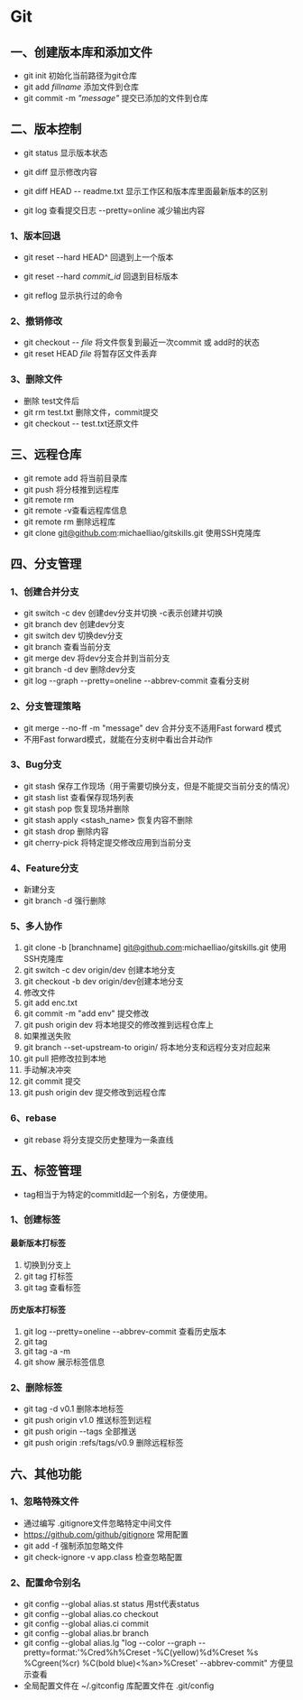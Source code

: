 # Git

## 一、创建版本库和添加文件

* git init 初始化当前路径为git仓库
* git add  *fillname* 添加文件到仓库
* git commit -m *"message"* 提交已添加的文件到仓库

## 二、版本控制

* git status 显示版本状态
* git diff 显示修改内容
* git diff HEAD -- readme.txt 显示工作区和版本库里面最新版本的区别

* git log  查看提交日志 --pretty=online 减少输出内容

### 1、版本回退

* git reset --hard HEAD^ 回退到上一个版本
* git reset --hard *commit_id*   回退到目标版本

* git reflog 显示执行过的命令

### 2、撤销修改

* git checkout -- *file*  将文件恢复到最近一次commit 或 add时的状态
* git reset HEAD  *file*  将暂存区文件丢弃

### 3、删除文件

* 删除 test文件后
* git rm test.txt 删除文件，commit提交
* git checkout -- test.txt还原文件

## 三、远程仓库

* git remote add  <name origin >  <url> 将当前目录库
* git push <name origin > <branchName> 将分枝推到远程库
* git remote rm <name>
* git remote -v查看远程库信息
* git remote rm <name> 删除远程库
* git clone git@github.com:michaelliao/gitskills.git 使用SSH克隆库

## 四、分支管理

### 1、创建合并分支

* git switch -c dev 创建dev分支并切换 -c表示创建并切换
* git branch dev 创建dev分支
* git switch dev 切换dev分支
* git branch 查看当前分支
* git merge dev 将dev分支合并到当前分支
* git branch -d dev 删除dev分支
* git log --graph --pretty=oneline --abbrev-commit 查看分支树

### 2、分支管理策略

* git merge --no-ff -m "message"  dev 合并分支不适用Fast forward 模式
* 不用Fast forward模式，就能在分支树中看出合并动作

### 3、Bug分支

* git stash 保存工作现场（用于需要切换分支，但是不能提交当前分支的情况）
* git stash list 查看保存现场列表
* git stash pop 恢复现场并删除
* git stash apply <stash_name> 恢复内容不删除
* git stash drop 删除内容
* git cherry-pick <commitId> 将特定提交修改应用到当前分支

### 4、Feature分支

* 新建分支 
* git branch -d <name> 强行删除

### 5、多人协作

1. git clone -b [branchname] git@github.com:michaelliao/gitskills.git 使用SSH克隆库
2. git switch -c  dev origin/dev 创建本地分支
3. git checkout -b dev origin/dev创建本地分支
4. 修改文件
5. git add enc.txt
6. git commit -m "add env" 提交修改
7. git push origin dev 将本地提交的修改推到远程仓库上
8. 如果推送失败
9. git branch --set-upstream-to <branch-name> origin/<branch-name> 将本地分支和远程分支对应起来
10. git pull 把修改拉到本地
11. 手动解决冲突
12. git commit 提交
13. git push origin dev 提交修改到远程仓库

### 6、rebase

* git rebase 将分支提交历史整理为一条直线

## 五、标签管理

* tag相当于为特定的commitId起一个别名，方便使用。

### 1、创建标签

#### 最新版本打标签

1. 切换到分支上
2. git tag <name> 打标签
3. git tag 查看标签

#### 历史版本打标签

1. git log --pretty=oneline --abbrev-commit 查看历史版本
2. git tag  <name> <commitId>
3. git tag -a <name> -m <message> <commit-id>
4. git show <name> 展示标签信息

### 2、删除标签

* git tag -d v0.1 删除本地标签
* git push origin v1.0 推送标签到远程
* git push origin --tags 全部推送
* git push origin :refs/tags/v0.9 删除远程标签

## 六、其他功能

### 1、忽略特殊文件

* 通过编写 .gitignore文件忽略特定中间文件
* https://github.com/github/gitignore 常用配置
* git add -f 强制添加忽略文件
* git check-ignore -v app.class 检查忽略配置

### 2、配置命令别名

* git config --global alias.st status 用st代表status
* git config --global alias.co checkout
* git config --global alias.ci commit
* git config --global alias.br branch
* git config --global alias.lg "log --color --graph --pretty=format:'%Cred%h%Creset -%C(yellow)%d%Creset %s %Cgreen(%cr) %C(bold blue)<%an>%Creset' --abbrev-commit" 方便显示查看
* 全局配置文件在 ~/.gitconfig 库配置文件在 .git/config
